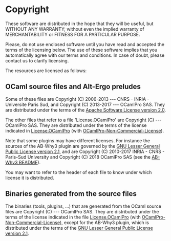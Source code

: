 # Copyright

These software are distributed in the hope that they will be useful,
but WITHOUT ANY WARRANTY; without even the implied warranty of
MERCHANTABILITY or FITNESS FOR A PARTICULAR PURPOSE.

Please, do not use enclosed software until you have read and accepted
the terms of the licensing below. The use of these software implies
that you automatically agree with our terms and conditions. In case of
doubt, please contact us to clarify licensing.

The resources are licensed as follows:

## OCaml source files and Alt-Ergo preludes

Some of these files are Copyright (C) 2006-2013 --- CNRS - INRIA -
Universite Paris Sud, and Copyright (C) 2013-2017 --- OCamlPro SAS.
They are distributed under the terms of the
[Apache Software License version 2.0].

The other files that refer to a file 'License.OCamlPro' are Copyright
(C) --- OCamlPro SAS. They are distributed under the terms of the
license indicated in [License.OCamlPro] (with [OCamlPro-Non-Commercial-License]).

Note that some plugins may have different licenses. For instance the
sources of the AB-Why3 plugin are governed by the
[GNU Lesser General Public License version 2.1],
and are Copyright (C) 2010-2017 INRIA - CNRS - Paris-Sud University and
Copyright (C) 2018 OCamlPro SAS (see the [AB-Why3 README]).

You may want to refer to the header of each file to know under which
license it is distributed.


## Binaries generated from the source files

The binaries (tools, plugins, ...) that are generated from the OCaml
source files are Copyright (C) --- OCamlPro SAS. They are distributed
under the terms of the license indicated in the file
[License.OCamlPro] (with [OCamlPro-Non-Commercial-License]), except for the AB-Why3 plugin, which is
distributed under the terms of the [GNU Lesser General Public License version 2.1].

[License.OCamlPro]: licenses/License.OCamlPro
[OCamlPro-Non-Commercial-License]: licenses/OCamlPro-Non-Commercial-License.pdf
[AB-Why3 README]: src/plugins/AB-Why3/README.md
[GNU Lesser General Public License version 2.1]: licenses/LGPL-License.txt
[Apache Software License version 2.0]: licenses/Apache-License-2.0.txt
